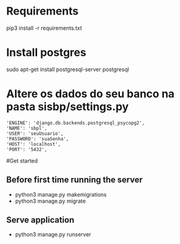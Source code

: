 # Requirements

pip3 install -r requirements.txt

# Install postgres

sudo apt-get install postgresql-server postgresql

# Altere os dados do seu banco na pasta sisbp/settings.py

    'ENGINE': 'django.db.backends.postgresql_psycopg2',
    'NAME': 'sbpl',
    'USER': 'seuUsuario',
    'PASSWORD': 'suaSenha',
    'HOST': 'localhost',
    'PORT': '5432',
    
#Get started

## Before first time running the server

* python3 manage.py makemigrations
* python3 manage.py migrate

## Serve application

* python3 manage.py runserver
